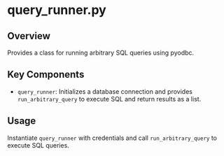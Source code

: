 # query_runner.py

## Overview
Provides a class for running arbitrary SQL queries using pyodbc.

## Key Components
- `query_runner`: Initializes a database connection and provides `run_arbitrary_query` to execute SQL and return results as a list.

## Usage
Instantiate `query_runner` with credentials and call `run_arbitrary_query` to execute SQL queries.

